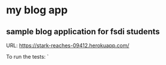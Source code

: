 # my blog app
## sample blog application for fsdi students
URL: https://stark-reaches-09412.herokuapp.com/

To run the tests:
`